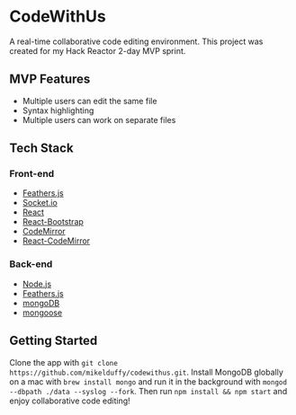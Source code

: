 # CodeWithUs #
A real-time collaborative code editing environment. This project was created for my Hack Reactor 2-day MVP sprint.

## MVP Features ##
- Multiple users can edit the same file
- Syntax highlighting
- Multiple users can work on separate files

## Tech Stack ##
### Front-end ###
- [Feathers.js](http://feathersjs.com/)
- [Socket.io](http://socket.io/)
- [React](https://facebook.github.io/react/)
- [React-Bootstrap](https://react-bootstrap.github.io/)
- [CodeMirror](https://github.com/codemirror/codemirror)
- [React-CodeMirror](https://github.com/JedWatson/react-codemirror)

### Back-end ###
- [Node.js](https://nodejs.org/en/)
- [Feathers.js](http://feathersjs.com/)
- [mongoDB](https://www.mongodb.com/)
- [mongoose](http://mongoosejs.com/)

## Getting Started ##
Clone the app with ``git clone https://github.com/mikelduffy/codewithus.git``. Install MongoDB globally on a mac with ``brew install mongo`` and run it in the background with ``mongod --dbpath ./data --syslog --fork``. Then run ``npm install && npm start`` and enjoy collaborative code editing!
